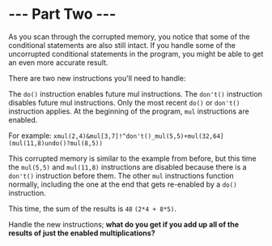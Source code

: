 # --- Part Two ---

As you scan through the corrupted memory, you notice that some of the
conditional statements are also still intact. If you handle some of the
uncorrupted conditional statements in the program, you might be able to get an
even more accurate result.

There are two new instructions you'll need to handle:

The `do()` instruction enables future mul instructions. The `don't()`
instruction disables future mul instructions. Only the most recent `do()` or
`don't()` instruction applies. At the beginning of the program, `mul`
instructions are enabled.

For example:
`xmul(2,4)&mul[3,7]!^don't()_mul(5,5)+mul(32,64](mul(11,8)undo()?mul(8,5))`

This corrupted memory is similar to the example from before, but this time the
`mul(5,5)` and `mul(11,8)` instructions are disabled because there is a
`don't()` instruction before them. The other `mul` instructions function
normally, including the one at the end that gets re-enabled by a `do()`
instruction.

This time, the sum of the results is `48` `(2*4 + 8*5)`.

Handle the new instructions; **what do you get if you add up all of the results
of just the enabled multiplications?**
